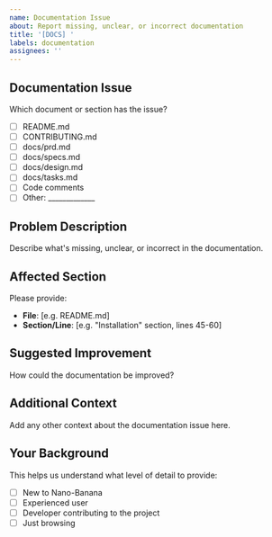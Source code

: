 ```yaml
---
name: Documentation Issue
about: Report missing, unclear, or incorrect documentation
title: '[DOCS] '
labels: documentation
assignees: ''
---
```


## Documentation Issue
Which document or section has the issue?
- [ ] README.md
- [ ] CONTRIBUTING.md
- [ ] docs/prd.md
- [ ] docs/specs.md
- [ ] docs/design.md
- [ ] docs/tasks.md
- [ ] Code comments
- [ ] Other: _____________

## Problem Description
Describe what's missing, unclear, or incorrect in the documentation.

## Affected Section
Please provide:
- **File**: [e.g. README.md]
- **Section/Line**: [e.g. "Installation" section, lines 45-60]

## Suggested Improvement
How could the documentation be improved?

## Additional Context
Add any other context about the documentation issue here.

## Your Background
This helps us understand what level of detail to provide:
- [ ] New to Nano-Banana
- [ ] Experienced user
- [ ] Developer contributing to the project
- [ ] Just browsing
